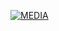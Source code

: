 <!DOCTYPE html>
<html lang="ru">
 <head>
  <meta charset="utf-8">
  <title>Изображения-ссылки</title>
 </head>
 <body>
  <p>
  <a href="https://refpa4979689.top/L?tag=d_3587894m_1732c_MALACKX&site=3587894&ad=1732&r=registration&utm_source=TWITCH&utm_medium=fix&utm_campaign=STREAM&utm_term=MALACKO_LOL&utm_content=all"><img src="file:///D:/yandex/1440_English.html" alt="MEDIA"></a>
  </p>
 </body>
</html>
